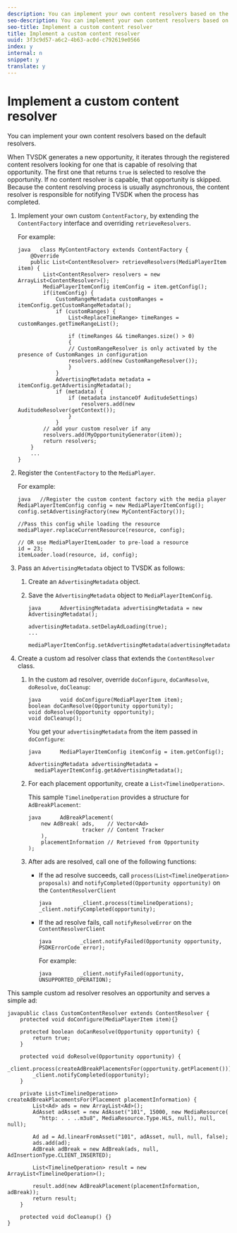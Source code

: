 ```yaml
---
description: You can implement your own content resolvers based on the default resolvers.
seo-description: You can implement your own content resolvers based on the default resolvers.
seo-title: Implement a custom content resolver
title: Implement a custom content resolver
uuid: 3f3c9d57-a6c2-4b63-ac0d-c792619e0566
index: y
internal: n
snippet: y
translate: y
---
```


# Implement a custom content resolver

You can implement your own content resolvers based on the default resolvers.

When TVSDK generates a new opportunity, it iterates through the registered content resolvers looking for one that is capable of resolving that opportunity. The first one that returns `true` is selected to resolve the opportunity. If no content resolver is capable, that opportunity is skipped. Because the content resolving process is usually asynchronous, the content resolver is responsible for notifying TVSDK when the process has completed. 

1. Implement your own custom `ContentFactory`, by extending the `ContentFactory` interface and overriding `retrieveResolvers`.

   For example: 
   ```
   java   class MyContentFactory extends ContentFactory { 
       @Override 
       public List<ContentResolver> retrieveResolvers(MediaPlayerItem item) { 
           List<ContentResolver> resolvers = new ArrayList<ContentResolver>(); 
           MediaPlayerItemConfig itemConfig = item.getConfig(); 
           if(itemConfig) { 
               CustomRangeMetadata customRanges = itemConfig.getCustomRangeMetadata(); 
               if (customRanges) { 
                   List<ReplaceTimeRange> timeRanges = customRanges.getTimeRangeList(); 
    
                   if (timeRanges && timeRanges.size() > 0) 
                   { 
                   // CustomRangeResolver is only activated by the presence of CustomRanges in configuration 
                   resolvers.add(new CustomRangeResolver()); 
                   } 
               } 
               AdvertisingMetadata metadata = itemConfig.getAdvertisingMetadata(); 
               if (metadata) { 
                   if (metadata instanceOf AuditudeSettings)  
                       resolvers.add(new AuditudeResolver(getContext());    
                   } 
               } 
           // add your custom resolver if any 
           resolvers.add(MyOpportunityGenerator(item)); 
           return resolvers; 
       } 
       ... 
   } 
   
   ```


1. Register the `ContentFactory` to the `MediaPlayer`.

   For example: 
   ```
   java   //Register the custom content factory with the media player 
   MediaPlayerItemConfig config = new MediaPlayerItemConfig(); 
   config.setAdvertisingFactory(new MyContentFactory()); 
    
   //Pass this config while loading the resource 
   mediaPlayer.replaceCurrentResource(resource, config); 
    
   // OR use MediaPlayerItemLoader to pre-load a resource 
   id = 23; 
   itemLoader.load(resource, id, config);
   ```


1. Pass an `AdvertisingMetadata` object to TVSDK as follows:
   1. Create an `AdvertisingMetadata` object.
   1. Save the `AdvertisingMetadata` object to `MediaPlayerItemConfig`.
   
   
      ```
      java      AdvertisingMetadata advertisingMetadata = new AdvertisingMetadata(); 
       
      advertisingMetadata.setDelayAdLoading(true); 
      ... 
       
      mediaPlayerItemConfig.setAdvertisingMetadata(advertisingMetadata); 
      
      ```
   
1. Create a custom ad resolver class that extends the `ContentResolver` class.
   1. In the custom ad resolver, override `doConfigure`, `doCanResolve`, `doResolve`, `doCleanup`:
   
   
      ```
      java      void doConfigure(MediaPlayerItem item); 
      boolean doCanResolve(Opportunity opportunity); 
      void doResolve(Opportunity opportunity); 
      void doCleanup();
      ```

   
      You get your `advertisingMetadata` from the item passed in `doConfigure`:    
      ```
      java      MediaPlayerItemConfig itemConfig = item.getConfig(); 
       
      AdvertisingMetadata advertisingMetadata =  
        mediaPlayerItemConfig.getAdvertisingMetadata(); 
      
      ```

   
   1. For each placement opportunity, create a `List<TimelineOperation>`.
   
      This sample `TimelineOperation` provides a structure for `AdBreakPlacement`:    
      ```
      java      AdBreakPlacement( 
          new AdBreak( ads,    // Vector<Ad> 
                       tracker // Content Tracker 
          ), 
          placementInformation // Retrieved from Opportunity 
      ); 
      
      ```

   
   1. After ads are resolved, call one of the following functions:
   
       
       * If the ad resolve succeeds, call `process(List<TimelineOperation> proposals)` and `notifyCompleted(Opportunity opportunity)` on the `ContentResolverClient`        
         ```
         java         _client.process(timelineOperations); 
         _client.notifyCompleted(opportunity); 
         
         ```

       
       * If the ad resolve fails, call `notifyResolveError` on the `ContentResolverClient`        
         ```
         java         _client.notifyFailed(Opportunity opportunity, PSDKErrorCode error);
         ```

       
         For example:        
         ```
         java         _client.notifyFailed(opportunity, UNSUPPORTED_OPERATION);
         ```

       
       
       
       
This sample custom ad resolver resolves an opportunity and serves a simple ad: 
```
javapublic class CustomContentResolver extends ContentResolver { 
    protected void doConfigure(MediaPlayerItem item){} 
 
    protected boolean doCanResolve(Opportunity opportunity) {  
        return true;  
    } 
 
    protected void doResolve(Opportunity opportunity) { 
        _client.process(createAdBreakPlacementsFor(opportunity.getPlacement())); 
        _client.notifyCompleted(opportunity); 
    } 
 
    private List<TimelineOperation> createAdBreakPlacementsFor(Placement placementInformation) { 
        List<Ad> ads = new ArrayList<Ad>(); 
        AdAsset adAsset = new AdAsset("101", 15000, new MediaResource( 
          "http: . . ..m3u8", MediaResource.Type.HLS, null), null, null); 
 
        Ad ad = Ad.linearFromAsset("101", adAsset, null, null, false); 
        ads.add(ad); 
        AdBreak adBreak = new AdBreak(ads, null, AdInsertionType.CLIENT_INSERTED); 
 
        List<TimelineOperation> result = new ArrayList<TimelineOperation>(); 
 
        result.add(new AdBreakPlacement(placementInformation, adBreak)); 
        return result; 
    } 
 
    protected void doCleanup() {} 
} 

```

